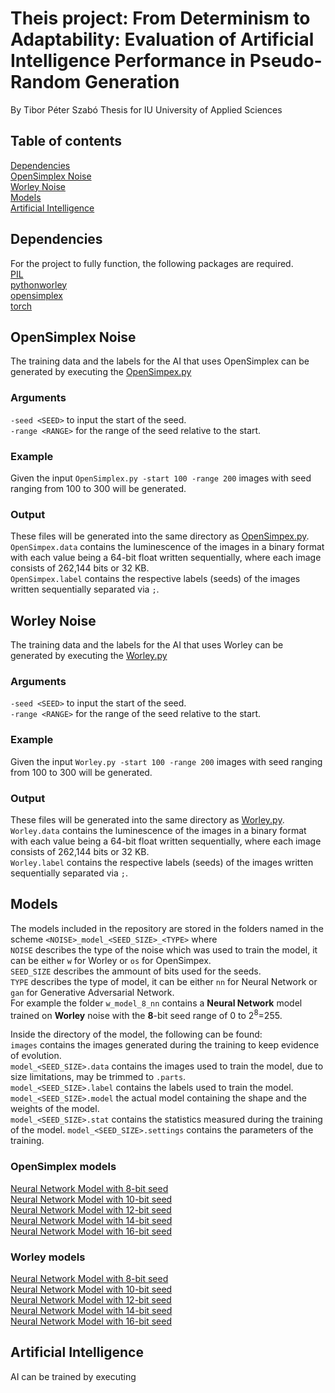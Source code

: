 # Theis project: From Determinism to Adaptability: Evaluation of Artificial Intelligence Performance in Pseudo-Random Generation
By Tibor Péter Szabó
Thesis for IU University of Applied Sciences

## Table of contents
[Dependencies](#dependencies)  
[OpenSimplex Noise](#opensimplex-noise)  
[Worley Noise](#worley-noise)  
[Models](#models)  
[Artificial Intelligence](#artificial-intelligence)  


## Dependencies
For the project to fully function, the following packages are required.  
[PIL](https://pypi.org/project/pillow/)  
[pythonworley](https://pypi.org/project/pythonworley/)  
[opensimplex](https://pypi.org/project/opensimplex/)  
[torch](https://pytorch.org/)  

## OpenSimplex Noise
The training data and the labels for the AI that uses OpenSimplex can be generated by executing the [OpenSimpex.py](./OpenSimplex.py)
### Arguments
`-seed <SEED>` to input the start of the seed.  
`-range <RANGE>` for the range of the seed relative to the start.  
### Example
Given the input `OpenSimplex.py -start 100 -range 200` images with seed ranging from 100 to 300 will be generated.
### Output
These files will be generated into the same directory as [OpenSimpex.py](./OpenSimplex.py).  
`OpenSimpex.data` contains the luminescence of the images in a binary format with each value being a 64-bit float written sequentially, where each image consists of 262,144 bits or 32 KB.  
`OpenSimpex.label` contains the respective labels (seeds) of the images written sequentially separated via `;`.

## Worley Noise
The training data and the labels for the AI that uses Worley can be generated by executing the [Worley.py](./Worley.py) 
### Arguments
`-seed <SEED>` to input the start of the seed.  
`-range <RANGE>` for the range of the seed relative to the start.  
### Example
Given the input `Worley.py -start 100 -range 200` images with seed ranging from 100 to 300 will be generated.
### Output
These files will be generated into the same directory as [Worley.py](./Worley.py).  
`Worley.data` contains the luminescence of the images in a binary format with each value being a 64-bit float written sequentially, where each image consists of 262,144 bits or 32 KB.  
`Worley.label` contains the respective labels (seeds) of the images written sequentially separated via `;`.

## Models
The models included in the repository are stored in the folders named in the scheme `<NOISE>_model_<SEED_SIZE>_<TYPE>` where  
`NOISE` describes the type of the noise which was used to train the model, it can be either `w` for Worley or `os` for OpenSimpex.  
`SEED_SIZE` describes the ammount of bits used for the seeds.  
`TYPE` describes the type of model, it can be either `nn` for Neural Network or `gan` for Generative Adversarial Network.  
For example the folder `w_model_8_nn` contains a **Neural Network** model trained on **Worley** noise with the **8**-bit seed range of 0 to 2<sup>8</sup>=255.  
  
Inside the directory of the model, the following can be found:  
`images` contains the images generated during the training to keep evidence of evolution.  
`model_<SEED_SIZE>.data` contains the images used to train the model, due to size limitations, may be trimmed to `.parts`.  
`model_<SEED_SIZE>.label` contains the labels used to train the model.  
`model_<SEED_SIZE>.model` the actual model containing the shape and the weights of the model.  
`model_<SEED_SIZE>.stat`  contains the statistics measured during the training of the model.
`model_<SEED_SIZE>.settings` contains the parameters of the training.  

### OpenSimplex models
[Neural Network Model with  8-bit seed](./os_model_8_nn/)  
[Neural Network Model with 10-bit seed](./os_model_10_nn/)  
[Neural Network Model with 12-bit seed](./os_model_12_nn/)  
[Neural Network Model with 14-bit seed](./os_model_14_nn/)  
[Neural Network Model with 16-bit seed](./os_model_16_nn/)  
### Worley models
[Neural Network Model with  8-bit seed](./w_model_8_nn/)  
[Neural Network Model with 10-bit seed](./w_model_10_nn/)  
[Neural Network Model with 12-bit seed](./w_model_12_nn/)  
[Neural Network Model with 14-bit seed](./w_model_14_nn/)  
[Neural Network Model with 16-bit seed](./w_model_16_nn/)  

## Artificial Intelligence
AI can be trained by executing